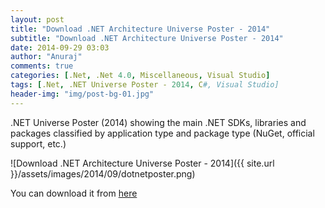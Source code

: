 ```yaml
---
layout: post
title: "Download .NET Architecture Universe Poster - 2014"
subtitle: "Download .NET Architecture Universe Poster - 2014"
date: 2014-09-29 03:03
author: "Anuraj"
comments: true
categories: [.Net, .Net 4.0, Miscellaneous, Visual Studio]
tags: [.Net, .NET Universe Poster - 2014, C#, Visual Studio]
header-img: "img/post-bg-01.jpg"
---
```

.NET Universe Poster (2014) showing the main .NET SDKs, libraries and packages classified by application type and package type (NuGet, official support, etc.)

![Download .NET Architecture Universe Poster - 2014]({{ site.url }}/assets/images/2014/09/dotnetposter.png)

You can download it from [here](http://www.microsoft.com/en-us/download/details.aspx?id=44228)
